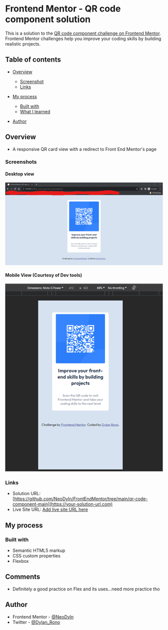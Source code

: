 # Frontend Mentor - QR code component solution

This is a solution to the [QR code component challenge on Frontend Mentor](https://www.frontendmentor.io/challenges/qr-code-component-iux_sIO_H). Frontend Mentor challenges help you improve your coding skills by building realistic projects. 

## Table of contents

- [Overview](#overview)
  - [Screenshot](#screenshot)
  - [Links](#links)
- [My process](#my-process)
  - [Built with](#built-with)
  - [What I learned](#what-i-learned)

- [Author](#author)


## Overview

- A responsive QR card view with a redirect to Front End Mentor's page

### Screenshots

#### Desktop view
![Desktop view](./Result/Desktop%20view.png)

#### Mobile View (Courtesy of Dev tools)
![Mobile view](./Result/Mobile%20view.png)

### Links

- Solution URL: [https://github.com/NeoDyln/FrontEndMentor/tree/main/qr-code-component-main](https://your-solution-url.com)
- Live Site URL: [Add live site URL here](https://your-live-site-url.com)

## My process

### Built with

- Semantic HTML5 markup
- CSS custom properties
- Flexbox


## Comments

- Definitely a good practice on Flex and its uses...need more practice tho

## Author

- Frontend Mentor - [@NeoDyln](https://www.frontendmentor.io/profile/NeoDyln)
- Twitter - [@Dylan_Rono](https://www.twitter.com/Dylan_Rono)

